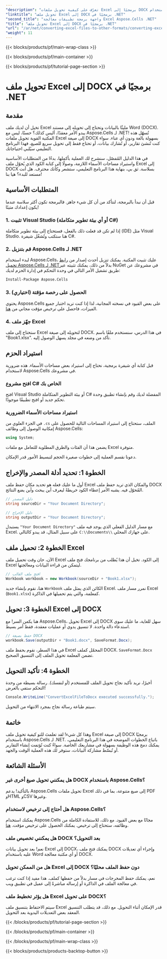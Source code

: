 ```yaml
---
"description": "تعرّف على كيفية تحويل ملفات Excel برمجيًا إلى DOCX باستخدام Aspose.Cells لـ .NET في هذا الدليل المفصل. مثالي لإنشاء التقارير ومشاركة البيانات."
"linktitle": "تحويل ملف Excel إلى DOCX برمجيًا في .NET"
"second_title": "واجهة برمجة تطبيقات معالجة Excel Aspose.Cells .NET"
"title": "تحويل ملف Excel إلى DOCX برمجيًا في .NET"
"url": "/ar/net/converting-excel-files-to-other-formats/converting-excel-file-to-docx/"
"weight": 11
---
```


{{< blocks/products/pf/main-wrap-class >}}

{{< blocks/products/pf/main-container >}}

{{< blocks/products/pf/tutorial-page-section >}}

# تحويل ملف Excel إلى DOCX برمجيًا في .NET

## مقدمة

تخيل أن لديك ملف Excel مليئًا بالبيانات وتحتاج إلى تحويله إلى مستند Word (DOCX). يبدو الأمر معقدًا، أليس كذلك؟ حسنًا، ليس مع Aspose.Cells لـ .NET! تُسهّل هذه المكتبة القوية تحويل ملفات Excel إلى صيغة DOCX بسهولة بالغة ودون أي عناء. سواء كنت تُنشئ تقارير، أو تُشارك بيانات، أو تحتاج فقط إلى تحويل سريع للصيغ، فهذا البرنامج التعليمي سيُلبي احتياجاتك.

في هذا الدليل المُفصّل، سنشرح لك العملية بأكملها، بدءًا من المتطلبات الأساسية واستيراد مساحات الأسماء اللازمة، وصولًا إلى كتابة الكود الذي يُحوّل ملف Excel إلى DOCX بسلاسة. ثق بي، بنهاية هذا البرنامج التعليمي، ستشعر وكأنك محترف. هل أنت مستعد للبدء؟ هيا بنا!

## المتطلبات الأساسية

قبل أن نبدأ بالبرمجة، لنتأكد من أن كل شيء جاهز. فالبرمجة تكون أكثر سلاسة عندما يكون إعدادك متينًا!

### 1. تثبيت Visual Studio (أو أي بيئة تطوير متكاملة C#)
إذا لم تكن قد فعلت ذلك بالفعل، فستحتاج إلى بيئة تطوير متكاملة (IDE) مثل Visual Studio. هنا ستكتب وتُشغّل شيفرة C#.

### 2. قم بتنزيل Aspose.Cells لـ .NET
لبدء استخدام Aspose.Cells، عليك تثبيت المكتبة. يمكنك تنزيل أحدث إصدار من [رابط تحميل Aspose.Cells لـ .NET](https://releases.aspose.com/cells/net/)بدلاً من ذلك، يمكنك تثبيته عبر NuGet في مشروعك عن طريق تشغيل الأمر التالي في وحدة التحكم في إدارة الحزم لديك:

```bash
Install-Package Aspose.Cells
```

### 3. الحصول على رخصة مؤقتة (اختياري)
يحتوي Aspose.Cells على بعض القيود في نسخته المجانية، لذا إذا كنت تريد اختبار جميع الميزات، فاحصل على ترخيص مؤقت مجاني من [هنا](https://purchase.aspose.com/temporary-license/).

### 4. جهّز ملف Excel
ستحتاج إلى ملف Excel لتحويله إلى صيغة DOCX. في هذا الدرس، سنستخدم ملفًا باسم "Book1.xlsx". تأكد من وضعه في مجلد يسهل الوصول إليه.

## استيراد الحزم

قبل كتابة أي شيفرة برمجية، نحتاج إلى استيراد بعض مساحات الأسماء. هذه ضرورية لاستخدام Aspose.Cells في مشروعك.

### افتح مشروع C# الخاص بك
افتح Visual Studio أو بيئة التطوير المتكاملة C# المفضلة لديك وقم بإنشاء تطبيق وحدة تحكم جديد أو افتح تطبيقًا موجودًا.

### استيراد مساحات الأسماء الضرورية
في الجزء العلوي من `.cs` الملف، ستحتاج إلى استيراد المساحات التالية للحصول على إمكانية الوصول إلى وظائف Aspose.Cells:

```csharp
using System;
```

يضمن هذا أن الفئات والطرق المطلوبة للتعامل مع ملفات Excel متوفرة.

دعونا نقسم العملية إلى خطوات صغيرة الحجم لتبسيط الأمور قدر الإمكان.

## الخطوة 1: تحديد أدلة المصدر والإخراج

أول ما عليك فعله هو تحديد مكان حفظ ملف Excel والمكان الذي تريد حفظ ملف DOCX المُحوّل فيه. يشبه الأمر إعطاء الكود خريطةً ليعرف أين يبحث وأين يضع النتائج.

```csharp
// دليل المصدر
string sourceDir = "Your Document Directory";

// دليل الإخراج
string outputDir = "Your Document Directory";
```

يستبدل `"Your Document Directory"` مع مسار الدليل الفعلي الذي يوجد فيه ملف Excel. على سبيل المثال، قد يبدو كالتالي `C:\\Documents\\` على جهازك المحلي.

## الخطوة 2: تحميل ملف Excel

الآن، حان وقت تحميل ملف Excel إلى الكود. تخيل أن هذا يُطلب من برنامجك فتح ملف Excel ليتمكن من قراءة البيانات ومعالجتها.

```csharp
// افتح ملف القالب
Workbook workbook = new Workbook(sourceDir + "Book1.xlsx");
```

هنا، نقوم بإنشاء جديد `Workbook` الكائن الذي يمثل ملف Excel. نمرر مسار ملف Excel (`Book1.xlsx`) كمعلمة، والتي يتم تحميلها في الذاكرة.

## الخطوة 3: تحويل Excel إلى DOCX

هنا يكمن السر! مع Aspose.Cells، تحويل Excel إلى DOCX سهل للغاية، ما عليك سوى استدعاء دالة واحدة. لا تنسيق يدوي أو عمليات معقدة، فقط أمر بسيط.

```csharp
// حفظ بصيغة DOCX
workbook.Save(outputDir + "Book1.docx", SaveFormat.Docx);
```

في هذا السطر، نقوم بحفظ ملف Excel المحمّل كملف DOCX. `SaveFormat.Docx` تضمن المعلمة تحويل الملف إلى التنسيق الصحيح.

## الخطوة 4: تأكيد التحويل

أخيرًا، نريد تأكيد نجاح تحويل الملف للمستخدم (أو لنفسك). رسالة بسيطة من وحدة التحكم ستفي بالغرض!

```csharp
Console.WriteLine("ConvertExcelFileToDocx executed successfully.");
```

سيتم طباعة رسالة نجاح بمجرد الانتهاء من التحويل.

## خاتمة

وهذا كل شيء! لقد تعلمتَ للتو كيفية تحويل ملف Excel إلى صيغة DOCX برمجيًا باستخدام Aspose.Cells لـ .NET. باتباع الخطوات الموضحة في هذا البرنامج التعليمي، يمكنك دمج هذه الوظيفة بسهولة في مشاريعك الخاصة. سواءً كنت تُؤتمت إنشاء التقارير أو تُبسّط مشاركة البيانات، ستوفر لك هذه العملية الوقت والجهد.

## الأسئلة الشائعة

### هل يمكنني تحويل صيغ أخرى غير DOCX باستخدام Aspose.Cells؟
بالتأكيد! يدعم Aspose.Cells تحويل ملفات Excel إلى صيغ متنوعة، بما في ذلك PDF وHTML وCSV وغيرها.

### هل أحتاج إلى ترخيص لاستخدام Aspose.Cells؟
يمكنك استخدام Aspose.Cells مجانًا مع بعض القيود. مع ذلك، للاستفادة الكاملة من وظائفه، ستحتاج إلى ترخيص. يمكنك الحصول على ترخيص مؤقت. [هنا](https://purchase.aspose.com/temporary-license/).

### هل يمكنني تخصيص ملف DOCX بعد التحويل؟
نعم! بعد تحويل بيانات Excel إلى DOCX، يمكنك فتح ملف DOCX وإجراء أي تعديلات عليه باستخدام Word أو أي مكتبة معالجة DOCX.

### هل من الممكن تحويل Excel إلى DOCX دون حفظ الملف محليًا؟
نعم، يمكنك حفظ المخرجات في مسار بدلاً من حفظها كملف. هذا مفيد إذا كنت ترغب في معالجة الملف في الذاكرة أو إرساله مباشرةً إلى عميل في تطبيق ويب.

### هل يؤثر تخطيط ملف Excel على تحويل DOCX؟
سيتم الاحتفاظ بتنسيق ملف Excel قدر الإمكان أثناء التحويل. مع ذلك، قد يتطلب التنسيق المعقد بعض التعديلات اليدوية بعد التحويل.

{{< /blocks/products/pf/tutorial-page-section >}}

{{< /blocks/products/pf/main-container >}}

{{< /blocks/products/pf/main-wrap-class >}}

{{< blocks/products/products-backtop-button >}}